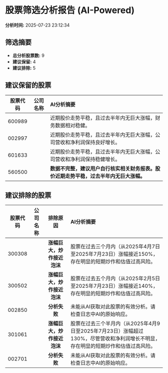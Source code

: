 # 股票筛选分析报告 (AI-Powered)

**分析时间:** 2025-07-23 23:12:34

## 筛选摘要

- **总分析股票数:** 9
- **建议保留:** 4
- **建议排除:** 5

## 建议保留的股票

| 股票代码 | 公司名称 | AI分析摘要 |
|:---:|:---:|:---|
| 600989 |  | 近期股价走势平稳，且过去半年内无巨大涨幅，财务数据相对稳健。 |
| 002997 |  | 近期股价走势平稳，且过去半年内无巨大涨幅，公司营收和净利润保持良好增长。 |
| 601633 |  | 近期股价走势平稳，且过去半年内无巨大涨幅，公司营收和净利润保持稳健增长。 |
| 560500 |  | **数据不完整，建议用户自行核实相关财务报表。股价近期走势平稳，过去半年内无巨大涨幅。** |

## 建议排除的股票

| 股票代码 | 公司名称 | 排除原因 | AI分析摘要 |
|:---:|:---:|:---:|:---|
| 300308 |  | **涨幅巨大，炒作接近泡沫** | 股票在过去三个月内（从2025年4月7日至2025年7月23日）涨幅接近150%，存在明显的短期炒作和估值过高风险。 |
| 300502 |  | **涨幅巨大，炒作接近泡沫** | 股票在过去五个月内（从2025年2月5日至2025年7月23日）涨幅接近140%，存在明显的短期炒作和估值过高风险。 |
| 002850 |  | **分析失败** | 未能从AI获取对此股票的有效分析。请检查日志中AI的原始响应。 |
| 301061 |  | **涨幅巨大，炒作接近泡沫** | 股票在过去三个半月内（从2025年4月9日至2025年7月23日）涨幅超过130%，尽管营收和净利润增长不明显，存在明显的短期炒作和估值过高风险。 |
| 002701 |  | **分析失败** | 未能从AI获取对此股票的有效分析。请检查日志中AI的原始响应。 |
